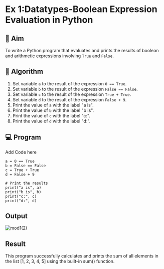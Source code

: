 
# Ex 1:Datatypes-Boolean Expression Evaluation in Python

## 🎯 Aim
To write a Python program that evaluates and prints the results of boolean and arithmetic expressions involving `True` and `False`.

## 🧠 Algorithm
1. Set variable `a` to the result of the expression `0 == True`.
2. Set variable `b` to the result of the expression `False == False`.
3. Set variable `c` to the result of the expression `True + True`.
4. Set variable `d` to the result of the expression `False + 9`.
5. Print the value of `a` with the label "a is".
6. Print the value of `b` with the label "b is".
7. Print the value of `c` with the label "c:".
8. Print the value of `d` with the label "d:".

## 💻 Program
Add Code here
```
a = 0 == True  
b = False == False  
c = True + True 
d = False + 9

# Print the results
print("a is", a)
print("b is", b)
print("c:", c)
print("d:", d)
```

## Output
![mod1(2)](https://github.com/user-attachments/assets/e3ece5d4-bdbb-4111-a39a-7a0ee6bce380)

## Result
This program successfully calculates and prints the sum of all elements in the list [1, 2, 3, 4, 5] using the built-in sum() function.
